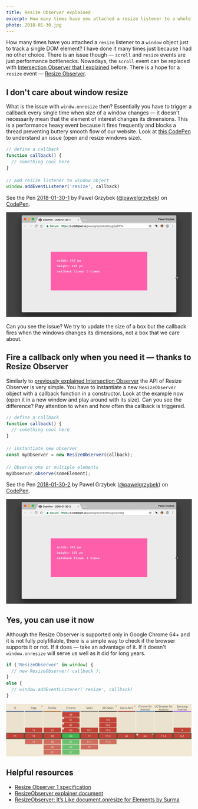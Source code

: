 ```yaml
---
title: Resize Observer explained
excerpt: How many times have you attached a resize listener to a whole document just to track changes on single DOM element. These times are over — Resize Observer is here.
photo: 2018-01-30.jpg
---
```


How many times have you attached a `resize` listener to a `window` object just to track a single DOM element? I have done it many times just because I had no other choice. There is an issue though — `scroll` and `resize` events are just performance bottlenecks. Nowadays, the `scroll` event can be replaced with [Intersection Observer that I explained](https://pawelgrzybek.com/the-intersection-observer-api-explained/) before. There is a hope for a `resize` event — [Resize Observer](https://wicg.github.io/ResizeObserver/).

## I don't care about window resize

What is the issue with `windw.onresize` then? Essentially you have to trigger a callback every single time when size of a window changes — it doesn't necessarily mean that the element of interest changes its dimensions. This is a performance heavy event because it fires frequently and blocks a thread preventing buttery smooth flow of our website.
Look at [this CodePen](https://codepen.io/pawelgrzybek/pen/qxERYa) to understand an issue (open and resize windows size).

```js
// define a callback
function callback() {
  // something cool here
}

// add resize listener to window object
window.addEventListener('resize', callback)
```

<p>
<p data-height="320" data-theme-id="light" data-slug-hash="qxERYa" data-default-tab="result" data-user="pawelgrzybek" data-embed-version="2" data-pen-title="2018-01-30-1" class="codepen">See the Pen <a href="https://codepen.io/pawelgrzybek/pen/qxERYa/">2018-01-30-1</a> by Pawel Grzybek (<a href="https://codepen.io/pawelgrzybek">@pawelgrzybek</a>) on <a href="https://codepen.io">CodePen</a>.</p>
<script async src="https://production-assets.codepen.io/assets/embed/ei.js"></script>
</p>

![window.onresize callbacks](/photos/2018-01-30-1.gif)

Can you see the issue? We try to update the size of a box but the callback fires when the windows changes its dimensions, not a box that we care about.

## Fire a callback only when you need it — thanks to Resize Observer

Similarly to [previously explained Intersection Observer](https://pawelgrzybek.com/the-intersection-observer-api-explained/) the API of Resize Observer is very simple. You have to instantiate a new `ResizeObserver` object with a callback function in a constructor. Look at the example now (open it in a new window and play around with its size). Can you see the difference? Pay attention to when and how often tha callback is triggered.

```js
// define a callback
function callback() {
  // something cool here
}

// instantiate new observer
const myObserver = new ResizeObserver(callback);

// Observe one or multiple elements
myObserver.observe(someElement);
```

<p>
<p data-height="320" data-theme-id="light" data-slug-hash="paveWg" data-default-tab="result" data-user="pawelgrzybek" data-embed-version="2" data-pen-title="2018-01-30-2" class="codepen">See the Pen <a href="https://codepen.io/pawelgrzybek/pen/paveWg/">2018-01-30-2</a> by Pawel Grzybek (<a href="https://codepen.io/pawelgrzybek">@pawelgrzybek</a>) on <a href="https://codepen.io">CodePen</a>.</p>
<script async src="https://production-assets.codepen.io/assets/embed/ei.js"></script>
</p>

![Resize Observer callbacks](/photos/2018-01-30-2.gif)

## Yes, you can use it now

Although the Resize Observer is supported only in Google Chrome 64+ and it is not fully polyfillable, there is a simple way to check if the browser supports it or not. If it does — take an advantage of it. If it doesn't `window.onresize` will serve us well as it did for long years.

```js
if ('ResizeObserver' in window) {
  // new ResizeObserver( callback );
}
else {
  // window.addEventListener('resize', callback)
}
```

![Resize Observer support table](/photos/2018-01-30-3.jpg)

## Helpful resources

- [Resize Observer 1 specification](https://wicg.github.io/ResizeObserver/)
- [ResizeObserver explainer document](https://github.com/WICG/ResizeObserver/blob/master/explainer.md)
- [ResizeObserver: It’s Like document.onresize for Elements by Surma](https://developers.google.com/web/updates/2016/10/resizeobserver)
